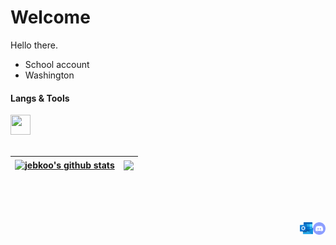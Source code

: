 <!--

-->

# Welcome
Hello there.

- School account
- Washington

#### Langs & Tools
<div>
      <code><img width="32" height="32" src="https://upload.wikimedia.org/wikipedia/en/3/30/Java_programming_language_logo.svg" /></code>
</div>
</br>

| <a href="https://github.com/anuraghazra/github-readme-stats"><img align="center" src="https://github-readme-stats.vercel.app/api?username=jebkoo&show_icons=true&include_all_commits=true&theme=buefy&hide_border=true" alt="jebkoo's github stats" /></a> | <a href="https://github.com/anuraghazra/github-readme-stats"><img align="center" src="https://github-readme-stats.vercel.app/api/top-langs/?username=jebkoo&layout=compact&theme=buefy&hide_border=true" /></a> |
| ------------- | ------------- |

<br/>
<br/>
<br/>

<p align= "left"></p>

<a href="https://discordapp.com/users/738592899498901575">
  <img align="right" alt="Discord" width="20px" src="/images/discordsvg.svg" />
</a>
<a href="mailto: s-jekoo@lwsd.org">
  <img align="right" alt="Email" width="21px" src="/images/outlook.png" />
</a>
